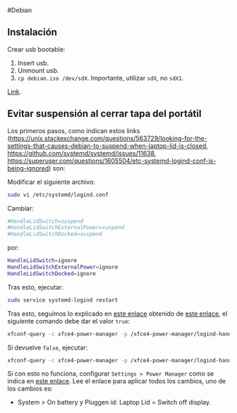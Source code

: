 #Debian

## Instalación

Crear usb bootable:

1. Insert usb.
2. Unmount usb.
3. `cp debian.iso /dev/sdX`. Importante, utilizar `sdX`, no `sdX1`.

[Link](https://wiki.debian.org/DebianInstaller/CreateUSBMedia).

## Evitar suspensión al cerrar tapa del portátil

Los primeros pasos, como indican estos links (<https://unix.stackexchange.com/questions/563729/looking-for-the-settings-that-causes-debian-to-suspend-when-laptop-lid-is-closed>, <https://github.com/systemd/systemd/issues/11638>, <https://superuser.com/questions/1605504/etc-systemd-logind-conf-is-being-ignored>) son:

Modificar el siguiente archivo:

```bash
sudo vi /etc/systemd/logind.conf
```

Cambiar:

```bash
#HandleLidSwitch=suspend
#HandleLidSwitchExternalPower=suspend
#HandleLidSwitchDocked=suspend
```

por:

```bash
HandleLidSwitch=ignore
HandleLidSwitchExternalPower=ignore
HandleLidSwitchDocked=ignore
```

Tras esto, ejecutar:

```bash
sudo service systemd-logind restart
```

Tras esto, seguimos lo explicado en [este enlace](https://docs.xfce.org/xfce/xfce4-power-manager/faq#how_can_i_make_logind_handle_button_events_instead_of_xfce4-power-manager) obtenido de [este enlace](https://forum.xfce.org/viewtopic.php?id=14016), el siguiente comando debe dar el valor `true`:

```bash
xfconf-query -c xfce4-power-manager -p /xfce4-power-manager/logind-handle-lid-switch
```

Si devuelve `false`, ejecutar:

```bash
xfconf-query -c xfce4-power-manager -p /xfce4-power-manager/logind-handle-lid-switch -n -t bool -s true
```

Si con esto no funciona, configurar `Settings > Power Manager` como se indica en [este enlace](https://forums.debian.net/viewtopic.php?p=797844&sid=665a361d8ec3c3d83177811f881adb08#p797844). Lee el enlace para aplicar todos los cambios, uno de los cambios es:
- System > On battery y Pluggen id: Laptop Lid = Switch off display.
